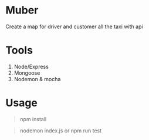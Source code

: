 # Muber
  Create a map for driver and customer all the taxi with api

# Tools

1. Node/Express
2. Mongoose
3. Nodemon & mocha

# Usage

> npm install

> nodemon index.js
or
> npm run test
